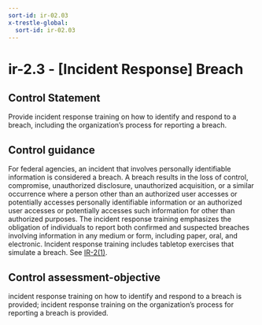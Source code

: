 ```yaml
---
sort-id: ir-02.03
x-trestle-global:
  sort-id: ir-02.03
---
```


# ir-2.3 - \[Incident Response\] Breach

## Control Statement

Provide incident response training on how to identify and respond to a breach, including the organization’s process for reporting a breach.

## Control guidance

For federal agencies, an incident that involves personally identifiable information is considered a breach. A breach results in the loss of control, compromise, unauthorized disclosure, unauthorized acquisition, or a similar occurrence where a person other than an authorized user accesses or potentially accesses personally identifiable information or an authorized user accesses or potentially accesses such information for other than authorized purposes. The incident response training emphasizes the obligation of individuals to report both confirmed and suspected breaches involving information in any medium or form, including paper, oral, and electronic. Incident response training includes tabletop exercises that simulate a breach. See [IR-2(1)](#ir-2.1).

## Control assessment-objective

incident response training on how to identify and respond to a breach is provided;
incident response training on the organization’s process for reporting a breach is provided.
